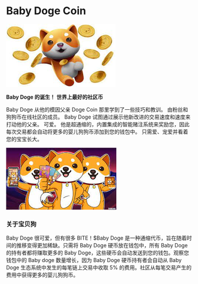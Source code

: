 # Baby Doge Coin


![aaa](aaa.png)

<p><strong>Baby Doge 的诞生！</strong> <strong>世界上最好的社区币</strong></p>
<p>Baby Doge 从他的模因父亲 Doge Coin 那里学到了一些技巧和教训。 由粉丝和 狗狗币在线社区的成员。 Baby Doge 试图通过展示他新改进的交易速度和速度来打动他的父亲。 可爱。 他是超通缩的，内置集成的智能赌注系统来奖励您，因此每次交易都会自动将更多的婴儿狗狗币添加到您的钱包中。 只需爱、宠爱并看着您的宝宝长大。</p>



![qqq](qqq.png)

### 关于宝贝狗

Baby Doge 很可爱，但有很多 BITE！$Baby Doge 是一种通缩代币，旨在随着时间的推移变得更加稀缺。只需将 Baby Doge 硬币放在钱包中，所有 Baby Doge 的持有者都将赚取更多的 Baby Doge，这些硬币会自动发送到您的钱包。观察您钱包中的 Baby doge 数量增长，因为 Baby Doge 硬币持有者会自动从 Baby Doge 生态系统中发生的每笔链上交易中收取 5% 的费用。社区从每笔交易产生的费用中获得更多的婴儿狗狗币。
